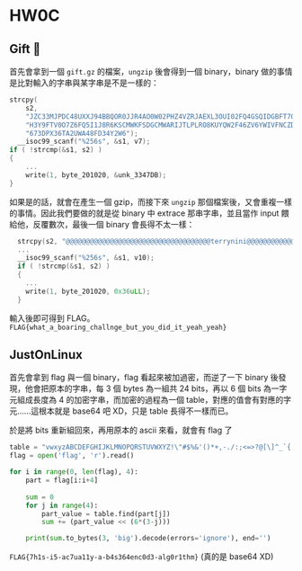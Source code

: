 # HW0C
## Gift 💌
首先會拿到一個 `gift.gz` 的檔案，`ungzip` 後會得到一個 binary，binary 做的事情是比對輸入的字串與某字串是不是一樣的：
```c
strcpy(
    s2,
    "JZC33MJPDC48UXXJ94BBQOR0JJR4AO0W02PHZ4VZRJAEXL3OUI02FQ4GSQIDGBFT70VESKNAAUEJW4RR9EQOCJ9PKT7W9FBMJDVK6X9MT7K1HY30MSA4"
    "H3Y9FTV0O7Z6FQ5I1J8R6KSCMWKFSDGCMWARIJTLPLRO8KUYQW2F46ZV6YWIVFNCZDQRCTAM5JVGQMEU2LFPS5DUDOY4130XB50V91PWHCIO0AD1RHTR"
    "673DPX36TA2UWA48FD34Y2W6");
  __isoc99_scanf("%256s", &s1, v7);
if ( !strcmp(&s1, s2) )
{
    ...
    write(1, byte_201020, &unk_3347DB);
}
```

如果是的話，就會在產生一個 gzip，而接下來 `ungzip` 那個檔案後，又會重複一樣的事情。因此我們要做的就是從 binary 中 extrace 那串字串，並且當作 input 餵給他，反覆數次，最後一個 binary 會長得不太一樣：

```c
  strcpy(s2, "@@@@@@@@@@@@@@@@@@@@@@@@@@@@@@@@@@@@terrynini@@@@@@@@@@@@@@@@@@@@@@@@@@@@@@@@@@@@");
  ...
  __isoc99_scanf("%256s", &s1, v10);
  if ( !strcmp(&s1, s2) )
  {
    ...
    write(1, byte_201020, 0x36uLL);
  }
```

輸入後即可得到 FLAG。
`FLAG{what_a_boaring_challnge_but_you_did_it_yeah_yeah}`

## JustOnLinux

首先會拿到 flag 與一個 binary，flag 看起來被加過密，而逆了一下 binary 後發現，他會把原本的字串，每 3 個 bytes 為一組共 24 bits，再以 6 個 bits 為一字元組成長度為 4 的加密字串，而加密的過程為一個 table，對應的值會有對應的字元......這根本就是 base64 吧 XD，只是 table 長得不一樣而已。

於是將 bits 重新組回來，再用原本的 ascii 來看，就會有 flag 了
```python
table = "vwxyzABCDEFGHIJKLMNOPQRSTUVWXYZ!\"#$%&'()*+,-./:;<=>?@[\]^_`{|}~o"
flag = open('flag', 'r').read()

for i in range(0, len(flag), 4):
    part = flag[i:i+4]
    
    sum = 0
    for j in range(4):
        part_value = table.find(part[j])
        sum += (part_value << (6*(3-j)))

    print(sum.to_bytes(3, 'big').decode(errors='ignore'), end='')
```

`FLAG{7h1s-i5-ac7ua11y-a-b4s364enc0d3-alg0r1thm}` (真的是 base64 XD)